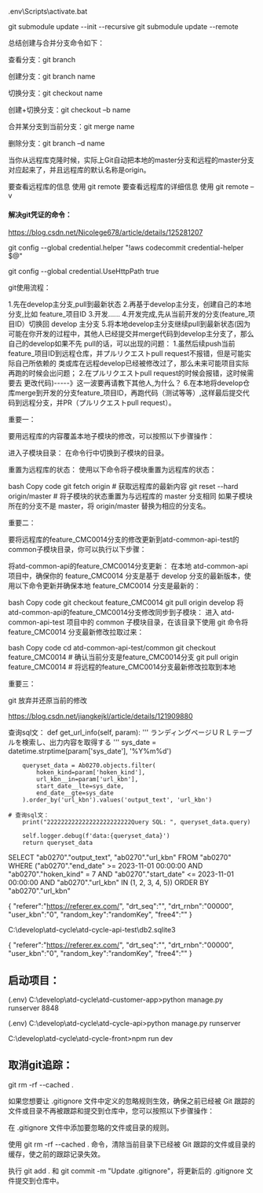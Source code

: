 .env\Scripts\activate.bat

git submodule update --init --recursive
git submodule update --remote


总结创建与合并分支命令如下：

查看分支：git branch

创建分支：git branch name

切换分支：git checkout name

创建+切换分支：git checkout –b name

合并某分支到当前分支：git merge name

删除分支：git branch –d name


当你从远程库克隆时候，实际上Git自动把本地的master分支和远程的master分支对应起来了，并且远程库的默认名称是origin。

要查看远程库的信息 使用 git remote
要查看远程库的详细信息 使用 git remote –v



#### 解决git凭证的命令：
https://blog.csdn.net/Nicolege678/article/details/125281207

git config --global credential.helper "!aws codecommit credential-helper $@"
 
git config --global credential.UseHttpPath true




git使用流程：

1.先在develop主分支,pull到最新状态
2.再基于develop主分支，创建自己的本地分支,比如 feature_项目ID
3.开发......
4.开发完成,先从当前开发的分支(feature_项目ID）切换回 develop 主分支
5.将本地develop主分支继续pull到最新状态(因为可能在你开发的过程中，其他人已经提交并merge代码到develop主分支了，那么自己的develop如果不先
  pull的话，可以出现的问题： 1.虽然后续push当前feature_项目ID到远程仓库，并プルリクエストpull request不报错，但是可能实际自己所依赖的
  类或库在远程develop已经被修改过了，那么未来可能项目实际再跑的时候会出问题； 2.在プルリクエストpull request的时候会报错，这时候需要去
  更改代码)-----》这一波要再请教下其他人,为什么？
6.在本地将develop仓库merge到开发的分支feature_项目ID，再跑代码（测试等等）,这样最后提交代码到远程分支，并PR（プルリクエストpull request）。




重要一：

要用远程库的内容覆盖本地子模块的修改，可以按照以下步骤操作：

进入子模块目录： 在命令行中切换到子模块的目录。

重置为远程库的状态： 使用以下命令将子模块重置为远程库的状态：

bash
Copy code
git fetch origin        # 获取远程库的最新内容
git reset --hard origin/master    # 将子模块的状态重置为与远程库的 master 分支相同
如果子模块所在的分支不是 master，将 origin/master 替换为相应的分支名。



重要二：

要将远程库的feature_CMC0014分支的修改更新到atd-common-api-test的common子模块目录，你可以执行以下步骤：

将atd-common-api的feature_CMC0014分支更新：
在本地 atd-common-api 项目中，确保你的 feature_CMC0014 分支是基于 develop 分支的最新版本，使用以下命令更新并确保本地 feature_CMC0014 分支是最新的：

bash
Copy code
git checkout feature_CMC0014
git pull origin develop
将atd-common-api的feature_CMC0014分支修改同步到子模块：
进入 atd-common-api-test 项目中的 common 子模块目录，在该目录下使用 git 命令将 feature_CMC0014 分支最新修改拉取过来：

bash
Copy code
cd atd-common-api-test/common
git checkout feature_CMC0014     # 确认当前分支是feature_CMC0014分支
git pull origin feature_CMC0014  # 将远程的feature_CMC0014分支最新修改拉取到本地


重要三：

git 放弃并还原当前的修改

https://blog.csdn.net/jiangkejkl/article/details/121909880






查询sql文：
    def get_url_info(self, param):
        '''
        ランディングページＵＲＬテーブルを検索し、出力内容を取得する
        '''
        sys_date = datetime.strptime(param['sys_date'], '%Y%m%d')
        
        queryset_data = Ab0270.objects.filter(
            hoken_kind=param['hoken_kind'],
            url_kbn__in=param['url_kbn'],
            start_date__lte=sys_date,
            end_date__gte=sys_date
        ).order_by('url_kbn').values('output_text', 'url_kbn')
	
	# 查询sql文：
        print("222222222222222222222222Query SQL: ", queryset_data.query)  

        self.logger.debug(f'data:{queryset_data}')
        return queryset_data





SELECT "ab0270"."output_text", "ab0270"."url_kbn" FROM "ab0270" 
WHERE ("ab0270"."end_date" >= 2023-11-01 00:00:00 
AND "ab0270"."hoken_kind" = 7 
AND "ab0270"."start_date" <= 2023-11-01 00:00:00 
AND "ab0270"."url_kbn" IN (1, 2, 3, 4, 5)) 
ORDER BY "ab0270"."url_kbn"





{
"referer":"https://referer.ex.com/",
"drt_seq":"",
"drt_rnbn":"00000",
"user_kbn":"0",
"random_key":"randomKey",
"free4":""
}



C:\develop\atd-cycle\atd-cycle-api-test\db2.sqlite3





{
"referer":"https://referer.ex.com/",
"drt_seq":"",
"drt_rnbn":"00000",
"user_kbn":"0",
"random_key":"randomKey",
"free4":""
}







## 启动项目：

(.env) C:\develop\atd-cycle\atd-customer-app>python manage.py runserver 8848

(.env) C:\develop\atd-cycle\atd-cycle-api>python manage.py runserver

C:\develop\atd-cycle\atd-cycle-front>npm run dev


## 取消git追踪：
git rm -rf --cached .

如果您想要让 .gitignore 文件中定义的忽略规则生效，确保之前已经被 Git 跟踪的文件或目录不再被跟踪和提交到仓库中，您可以按照以下步骤操作：

在 .gitignore 文件中添加要忽略的文件或目录的规则。

使用 git rm -rf --cached . 命令，清除当前目录下已经被 Git 跟踪的文件或目录的缓存，使之前的跟踪记录失效。

执行 git add . 和 git commit -m "Update .gitignore"，将更新后的 .gitignore 文件提交到仓库中。

